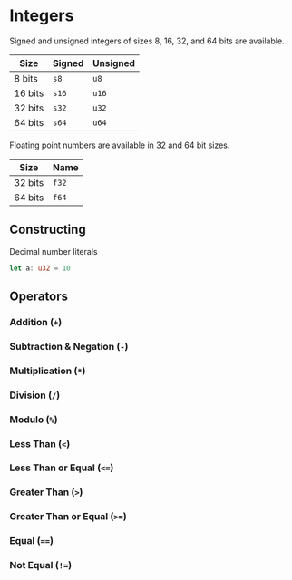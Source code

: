 # Integers

Signed and unsigned integers of sizes 8, 16, 32, and 64 bits are available.

| Size | Signed | Unsigned |
|-|-|-|
| 8 bits | `s8` | `u8`
| 16 bits | `s16` | `u16`
| 32 bits | `s32` | `u32`
| 64 bits | `s64` | `u64`

Floating point numbers are available in 32 and 64 bit sizes.

| Size | Name |
|-|-|
| 32 bits | `f32`
| 64 bits | `f64`

## Constructing

Decimal number literals

```rust
let a: u32 = 10
```

## Operators

### Addition (`+`)

### Subtraction & Negation (`-`)

### Multiplication (`*`)

### Division (`/`)

### Modulo (`%`)

### Less Than (`<`)

### Less Than or Equal (`<=`)

### Greater Than (`>`)

### Greater Than or Equal (`>=`)

### Equal (`==`)

### Not Equal (`!=`)

